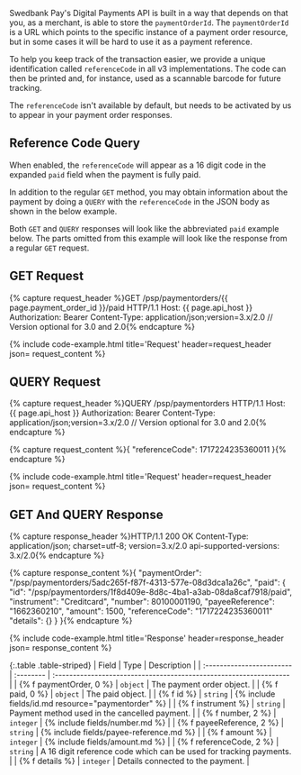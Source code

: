Swedbank Pay's Digital Payments API is built in a way that depends on that you,
as a merchant, is able to store the `paymentOrderId`. The `paymentOrderId` is a
URL which points to the specific instance of a payment order resource, but in
some cases it will be hard to use it as a payment reference.

To help you keep track of the transaction easier, we provide a unique
identification called `referenceCode` in all v3 implementations. The code can
then be printed and, for instance, used as a scannable barcode for future
tracking.

The `referenceCode` isn't available by default, but needs to be activated by us
to appear in your payment order responses.

## Reference Code Query

When enabled, the `referenceCode` will appear as a 16 digit code in the expanded
`paid` field when the payment is fully paid.

In addition to the regular `GET` method, you may obtain information about the
payment by doing a `QUERY` with the `referenceCode` in the JSON body as shown in
the below example.

Both `GET` and `QUERY` responses will look like the abbreviated `paid`
example below. The parts omitted from this example will look like the response
from a regular `GET` request.

## GET Request

{% capture request_header %}GET /psp/paymentorders/{{ page.payment_order_id }}/paid HTTP/1.1
Host: {{ page.api_host }}
Authorization: Bearer <AccessToken>
Content-Type: application/json;version=3.x/2.0      // Version optional for 3.0 and 2.0{% endcapture %}

{% include code-example.html
    title='Request'
    header=request_header
    json= request_content
    %}

## QUERY Request

{% capture request_header %}QUERY /psp/paymentorders HTTP/1.1
Host: {{ page.api_host }}
Authorization: Bearer <AccessToken>
Content-Type: application/json;version=3.x/2.0      // Version optional for 3.0 and 2.0{% endcapture %}

{% capture request_content %}{
  "referenceCode": 1717224235360011
}{% endcapture %}

{% include code-example.html
    title='Request'
    header=request_header
    json= request_content
    %}

## GET And QUERY Response

{% capture response_header %}HTTP/1.1 200 OK
Content-Type: application/json; charset=utf-8; version=3.x/2.0
api-supported-versions: 3.x/2.0{% endcapture %}

{% capture response_content %}{
  "paymentOrder": "/psp/paymentorders/5adc265f-f87f-4313-577e-08d3dca1a26c",
  "paid": {
    "id": "/psp/paymentorders/1f8d409e-8d8c-4ba1-a3ab-08da8caf7918/paid",
    "instrument": "Creditcard",
    "number": 80100001190,
    "payeeReference": "1662360210",
    "amount": 1500,
    "referenceCode": "1717224235360011"
    "details": {}
  }
}{% endcapture %}

{% include code-example.html
    title='Response'
    header=response_header
    json= response_content
    %}

{:.table .table-striped}
| Field                     | Type      | Description                                                        |
| :------------------------ | :-------- | :----------------------------------------------------------------- |
| {% f paymentOrder, 0 %}   | `object`  | The payment order object.                                          |
| {% f paid, 0 %}           | `object`  | The paid object.                                                   |
| {% f id %}                | `string`  | {% include fields/id.md resource="paymentorder" %}                 |
| {% f instrument %}        | `string`  | Payment method used in the cancelled payment.                  |
| {% f number, 2 %}         | `integer` | {% include fields/number.md %}                                     |
| {% f payeeReference, 2 %} | `string`  | {% include fields/payee-reference.md %}                            |
| {% f amount %}            | `integer` | {% include fields/amount.md %}                                     |
| {% f referenceCode, 2 %}  | `string`  | A 16 digit reference code which can be used for tracking payments. |
| {% f details %}           | `integer` | Details connected to the payment.                                  |
